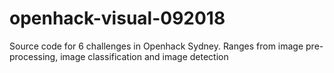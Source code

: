 # openhack-visual-092018
Source code for 6 challenges in Openhack Sydney. Ranges from image pre-processing, image classification and image detection
